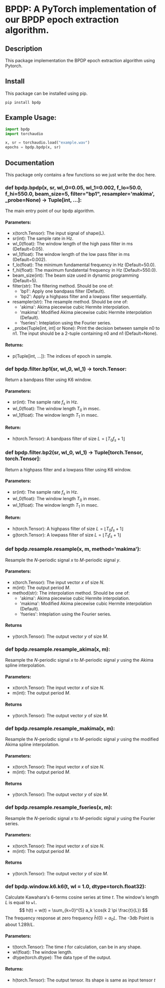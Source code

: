 # BPDP: A PyTorch implementation of our BPDP epoch extraction algorithm.
## Description
This package implementation the BPDP epoch extraction algorithm using Pytorch. 

## Install
This package can be installed using pip.
```
pip install bpdp
```

## Example Usage:
```Python
import bpdp
import torchaudio

x, sr = torchaudio.load("example.wav")
epochs = bpdp.bpdp(x, sr)
```

## Documentation
This package only contains a few functions so we just write the doc here.

### def bpdp.bpdp(x, sr, wl_0=0.05, wl_1=0.002, f_lo=50.0, f_hi=550.0, beam_size=5, filter="bp1", resampler='makima', _probe=None) -> Tuple[int, ...]:
The main entry point of our bpdp algorithm.

#### Parameters:
- x(torch.Tensor): The input signal of shape(L).
- sr(int): The sample rate in Hz.
- wl_0(float): The window length of the high pass filter in ms (Default=0.05).
- wl_1(float): The window length of the low pass filter in ms (Default=0.002).
- f_lo(float): The minimum fundamental frequency in Hz (Default=50.0).
- f_hi(float): The maximum fundatental frequency in Hz (Default=550.0).
- beam_size(int): The beam size used in dynamic programming (Default=5).
- filter(str): The filtering method. Should be one of:
    - 'bp1': Apply one bandpass filter (Default).
    - 'bp2': Apply a highpass filter and a lowpass filter sequentially.
- resampler(str): The resample method. Should be one of:
    - 'akima': Akima piecewise cubic Hermite interpolation.
    - 'makima': Modified Akima piecewise cubic Hermite interpolation (Default).
    - 'fseries': Inteplation using the Fourier series.
- _probe(Tuple[int, int] or None): Print the decision between sample n0 to n1. The input should be a 2-tuple containing n0 and n1 (Default=None).

#### Returns:
- p(Tuple[int, ...]): The indices of epoch in sample.

### def bpdp.filter.bp1(sr, wl_0, wl_1) -> torch.Tensor:
Return a bandpass filter using K6 window.
#### Parameters:
- sr(int): The sample rate $f_s$ in Hz.
- wl_0(float): The window length $T_0$ in msec.
- wl_1(float): The window length $T_1$ in msec.
#### Return:
- h(torch.Tensor): A bandpass filter of size $L=\lfloor T_0  f_s + 1\rfloor$

### def bpdp.filter.bp2(sr, wl_0, wl_1) -> Tuple[torch.Tensor, torch.Tensor]:
Return a highpass filter and a lowpass filter using K6 window.
#### Parameters:
- sr(int): The sample rate $f_s$ in Hz.
- wl_0(float): The window length $T_0$ in msec.
- wl_1(float): The window length $T_1$ in msec.
#### Return:
- h(torch.Tensor): A highpass filter of size $L=\lfloor T_0  f_s + 1\rfloor$
- g(torch.Tensor): A lowpass filter of size $L=\lfloor T_1  f_s + 1\rfloor$
### def bpdp.resample.resample(x, m, method='makima'):
Resample the $N$-periodic signal $x$ to $M$-periodic signal $y$.
#### Parameters:
- x(torch.Tensor): The input vector $x$ of size $N$.
- m(int): The output period $M$.
- method(str): The interpolation method. Should be one of:
    - 'akima': Akima piecewise cubic Hermite interpolation.
    - 'makima': Modified Akima piecewise cubic Hermite interpolation (Default).
    - 'fseries': Inteplation using the Fourier series.
#### Returns
- y(torch.Tensor): The output vector $y$ of size $M$.

### def bpdp.resample.resample_akima(x, m):
Resample the $N$-periodic signal $x$ to $M$-periodic signal $y$ using the Akima spline interpolation.
#### Parameters:
- x(torch.Tensor): The input vector $x$ of size $N$.
- m(int): The output period $M$.
#### Returns
- y(torch.Tensor): The output vector $y$ of size $M$.

### def bpdp.resample.resample_makima(x, m):
Resample the $N$-periodic signal $x$ to $M$-periodic signal $y$ using the modified Akima spline interpolation.
#### Parameters:
- x(torch.Tensor): The input vector $x$ of size $N$.
- m(int): The output period $M$.
#### Returns
- y(torch.Tensor): The output vector $y$ of size $M$.

### def bpdp.resample.resample_fseries(x, m):
Resample the $N$-periodic signal $x$ to $M$-periodic signal $y$ using the Fourier series.
#### Parameters:
- x(torch.Tensor): The input vector $x$ of size $N$.
- m(int): The output period $M$.
#### Returns
- y(torch.Tensor): The output vector $y$ of size $M$.

### def bpdp.window.k6.k6(t, wl = 1.0, dtype=torch.float32):
Calculate Kawahara's 6-terms cosine series at time $t$.
The window's length $L$ is equal to `wl`.
$$
        h(t) = w(t) = \sum_{k=0}^{5} a_k \cos(k 2 \pi \frac{t}{L})
$$
The frequency response at zero frequency $\hat h (0) = a_0  L.$ 
The -3db Point is about $1.289 / L$.
#### Parameters:
- t(torch.Tensor): The time $t$ for calculation, can be in any shape.
- wl(float): The window length.
- dtype(torch.dtype):  The data type of the output.
#### Returns:
- h(torch.Tensor): The output tensor. Its shape is same as input tensor $t$